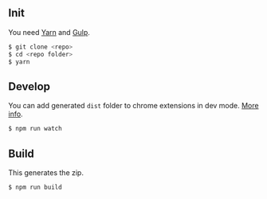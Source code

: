## Init

You need [Yarn](https://yarnpkg.com/en/) and [Gulp](https://gulpjs.com/).

```bash
$ git clone <repo>
$ cd <repo folder>
$ yarn
```

## Develop

You can add generated `dist` folder to chrome extensions in dev mode. [More info](https://developer.chrome.com/extensions/getstarted#unpacked).

```bash
$ npm run watch
```

## Build

This generates the zip.

```bash
$ npm run build
```

